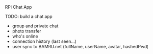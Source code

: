 RPi Chat App

TODO: build a chat app
- group and private chat
- photo transfer
- who's online
- connection history (last seen...)
- user sync to BAMRU.net (fullName, userName, avatar, hashedPwd)
